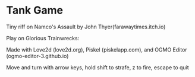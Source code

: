 # Tank Game

Tiny riff on Namco's Assault by John Thyer(farawaytimes.itch.io)

Play on Glorious Trainwrecks: 
  

Made with Love2d (love2d.org), Piskel (piskelapp.com), and OGMO Editor (ogmo-editor-3.github.io)

Move and turn with arrow keys, hold shift to strafe, z to fire, escape to quit
